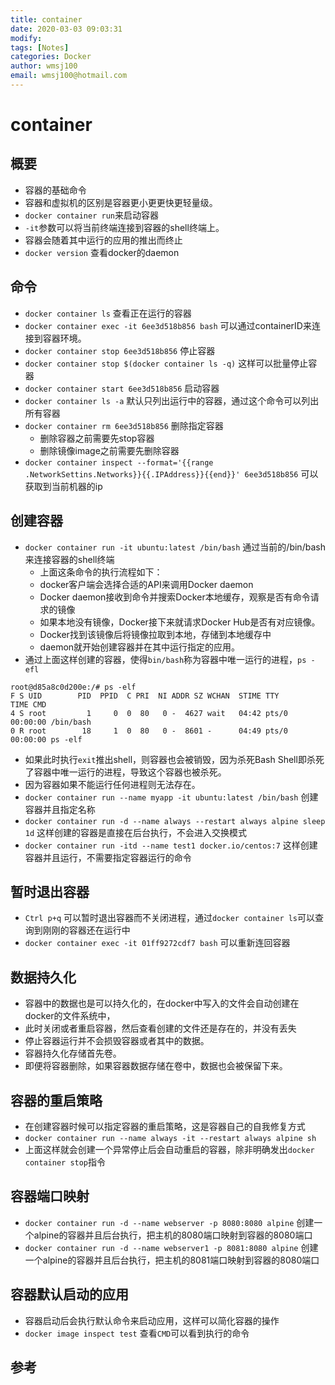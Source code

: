 ```yaml
---
title: container
date: 2020-03-03 09:03:31
modify: 
tags: [Notes]
categories: Docker
author: wmsj100
email: wmsj100@hotmail.com
---
```


# container

## 概要

- 容器的基础命令
- 容器和虚拟机的区别是容器更小更更快更轻量级。
- `docker container run`来启动容器
- `-it`参数可以将当前终端连接到容器的shell终端上。
- 容器会随着其中运行的应用的推出而终止
- `docker version` 查看docker的daemon

## 命令

- `docker container ls` 查看正在运行的容器
- `docker container exec -it 6ee3d518b856 bash` 可以通过containerID来连接到容器环境。
- `docker container stop 6ee3d518b856` 停止容器
- `docker container stop $(docker container ls -q)` 这样可以批量停止容器
- `docker container start 6ee3d518b856` 启动容器
- `docker container ls -a` 默认只列出运行中的容器，通过这个命令可以列出所有容器
- `docker container rm 6ee3d518b856` 删除指定容器
	- 删除容器之前需要先stop容器
	- 删除镜像image之前需要先删除容器
- `docker container inspect --format='{{range .NetworkSettins.Networks}}{{.IPAddress}}{{end}}' 6ee3d518b856` 可以获取到当前机器的ip

## 创建容器

- `docker container run -it ubuntu:latest /bin/bash` 通过当前的/bin/bash来连接容器的shell终端
	- 上面这条命令的执行流程如下：
	- docker客户端会选择合适的API来调用Docker daemon
	- Docker daemon接收到命令并搜索Docker本地缓存，观察是否有命令请求的镜像
	- 如果本地没有镜像，Docker接下来就请求Docker Hub是否有对应镜像。
	- Docker找到该镜像后将镜像拉取到本地，存储到本地缓存中
	- daemon就开始创建容器并在其中运行指定的应用。
- 通过上面这样创建的容器，使得`bin/bash`称为容器中唯一运行的进程，`ps -efl`
```
root@d85a8c0d200e:/# ps -elf
F S UID        PID  PPID  C PRI  NI ADDR SZ WCHAN  STIME TTY          TIME CMD
4 S root         1     0  0  80   0 -  4627 wait   04:42 pts/0    00:00:00 /bin/bash
0 R root        18     1  0  80   0 -  8601 -      04:49 pts/0    00:00:00 ps -elf
```
- 如果此时执行`exit`推出shell，则容器也会被销毁，因为杀死Bash Shell即杀死了容器中唯一运行的进程，导致这个容器也被杀死。
- 因为容器如果不能运行任何进程则无法存在。
- `docker container run --name myapp -it ubuntu:latest /bin/bash` 创建容器并且指定名称
- `docker container run -d --name always --restart always alpine sleep 1d` 这样创建的容器是直接在后台执行，不会进入交换模式
- `docker container run -itd --name test1 docker.io/centos:7` 这样创建容器并且运行，不需要指定容器运行的命令

## 暂时退出容器

- `Ctrl p+q` 可以暂时退出容器而不关闭进程，通过`docker container ls`可以查询到刚刚的容器还在运行中
- `docker container exec -it 01ff9272cdf7 bash` 可以重新连回容器

## 数据持久化

- 容器中的数据也是可以持久化的，在docker中写入的文件会自动创建在docker的文件系统中，
- 此时关闭或者重启容器，然后查看创建的文件还是存在的，并没有丢失
- 停止容器运行并不会损毁容器或者其中的数据。
- 容器持久化存储首先卷。
- 即便将容器删除，如果容器数据存储在卷中，数据也会被保留下来。

## 容器的重启策略

- 在创建容器时候可以指定容器的重启策略，这是容器自己的自我修复方式
- `docker container run --name always -it --restart always alpine sh`
- 上面这样就会创建一个异常停止后会自动重启的容器，除非明确发出`docker container stop`指令

## 容器端口映射

- `docker container run -d --name webserver -p 8080:8080 alpine` 创建一个alpine的容器并且后台执行，把主机的8080端口映射到容器的8080端口
- `docker container run -d --name webserver1 -p 8081:8080 alpine` 创建一个alpine的容器并且后台执行，把主机的8081端口映射到容器的8080端口

## 容器默认启动的应用

- 容器启动后会执行默认命令来启动应用，这样可以简化容器的操作
- `docker image inspect test` 查看`CMD`可以看到执行的命令

## 参考

